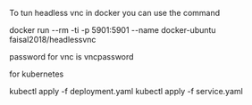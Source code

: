 To tun headless vnc in docker you can use the command

docker run --rm -ti -p 5901:5901 --name docker-ubuntu faisal2018/headlessvnc

password for vnc is vncpassword

for kubernetes

kubectl apply -f deployment.yaml
kubectl apply -f service.yaml

